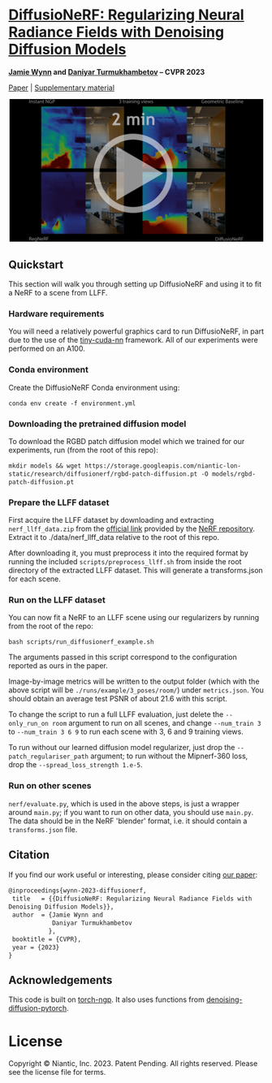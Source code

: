 # [DiffusioNeRF: Regularizing Neural Radiance Fields with Denoising Diffusion Models](https://arxiv.org/abs/2302.12231)

**[Jamie Wynn](https://scholar.google.com/citations?user=ASP-uu4AAAAJ&hl=en&oi=ao) and [Daniyar Turmukhambetov](https://scholar.google.com/citations?user=ELFm0CgAAAAJ&hl=en&oi=ao) – CVPR 2023**


[Paper](https://arxiv.org/abs/2302.12231) | [Supplementary material](https://storage.googleapis.com/niantic-lon-static/research/diffusionerf/diffusionerf_supplemental.pdf)


<p align="center">
  <a
href="[https://youtu.be/zyRbeBbM-mw](https://www.youtube.com/watch?v=zyRbeBbM-mw&ab_channel=NianticResearch)">
  <img src="assets/video_thumbnail.png" alt="2 minute video" width="500">
  </a>
</p>

## Quickstart

This section will walk you through setting up DiffusioNeRF and using it to fit a NeRF to a scene from LLFF.

### Hardware requirements

You will need a relatively powerful graphics card to run DiffusioNeRF, in part due to the use of the [tiny-cuda-nn](https://github.com/NVlabs/tiny-cuda-nn) framework. All of our experiments were performed on an A100.

### Conda environment
Create the DiffusioNeRF Conda environment using:

```
conda env create -f environment.yml
```

### Downloading the pretrained diffusion model

To download the RGBD patch diffusion model which we trained for our experiments, run (from the root of this repo):

```
mkdir models && wget https://storage.googleapis.com/niantic-lon-static/research/diffusionerf/rgbd-patch-diffusion.pt -O models/rgbd-patch-diffusion.pt
```

### Prepare the LLFF dataset

First acquire the LLFF dataset by downloading and extracting `nerf_llff_data.zip` from the [official link](https://drive.google.com/drive/folders/128yBriW1IG_3NJ5Rp7APSTZsJqdJdfc1) provided by the [NeRF repository](https://github.com/bmild/nerf). Extract it to ./data/nerf_llff_data relative to the root of this repo.

After downloading it, you must preprocess it into the required format by running the included `scripts/preprocess_llff.sh` from inside the root directory of the extracted LLFF dataset. This will generate a transforms.json for each scene.

### Run on the LLFF dataset

You can now fit a NeRF to an LLFF scene using our regularizers by running from the root of the repo:

```
bash scripts/run_diffusionerf_example.sh
```

The arguments passed in this script correspond to the configuration reported as ours in the paper.

Image-by-image metrics will be written to the output folder (which with the above script will be `./runs/example/3_poses/room/`) under `metrics.json`. You should obtain an average test PSNR of about 21.6 with this script.

To change the script to run a full LLFF evaluation, just delete the `--only_run_on room` argument to run on all scenes, and change `--num_train 3` to `--num_train 3 6 9` to run each scene with 3, 6 and 9 training views.

To run without our learned diffusion model regularizer, just drop the `--patch_regulariser_path` argument; to run without the Mipnerf-360 loss, drop the `--spread_loss_strength 1.e-5`.

### Run on other scenes

`nerf/evaluate.py`, which is used in the above steps, is just a wrapper around `main.py`; if you want to run on other data, you should use `main.py`. The data should be in the NeRF 'blender' format, i.e. it should contain a `transforms.json` file.

## Citation

If you find our work useful or interesting, please consider citing [our paper](https://arxiv.org/abs/2302.12231):

```
@inproceedings{wynn-2023-diffusionerf,
 title   = {{DiffusioNeRF: Regularizing Neural Radiance Fields with Denoising Diffusion Models}},
 author  = {Jamie Wynn and
            Daniyar Turmukhambetov
           },
 booktitle = {CVPR},
 year = {2023}
}
```

## Acknowledgements

This code is built on [torch-ngp](https://github.com/ashawkey/torch-ngp). It also uses functions from [denoising-diffusion-pytorch](https://github.com/lucidrains/denoising-diffusion-pytorch).

# License
Copyright © Niantic, Inc. 2023. Patent Pending. All rights reserved. Please see the license file for terms.
